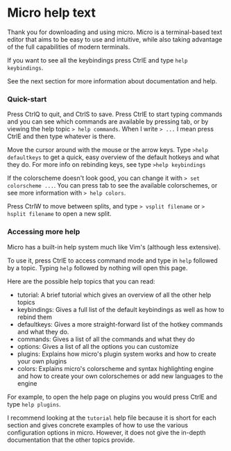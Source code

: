# Micro help text

Thank you for downloading and using micro.
Micro is a terminal-based text editor that aims to be easy to use and intuitive, 
while also taking advantage of the full capabilities of modern terminals.

If you want to see all the keybindings press CtrlE and type `help keybindings`.

See the next section for more information about documentation and help.

### Quick-start

Press CtrlQ to quit, and CtrlS to save. Press CtrlE to start typing commands
and you can see which commands are available by pressing tab, or by
viewing the help topic `> help commands`. When I write `> ...` I mean press
CtrlE and then type whatever is there. 

Move the cursor around with the mouse or the arrow keys. Type `>help defaultkeys` to 
get a quick, easy overview of the default hotkeys and what they do. For more info
on rebinding keys, see type `>help keybindings`

If the colorscheme doesn't look good, you can change it with `> set colorscheme ...`.
You can press tab to see the available colorschemes, or see more information with
`> help colors`.

Press CtrlW to move between splits, and type `> vsplit filename` or `> hsplit filename`
to open a new split.

### Accessing more help

Micro has a built-in help system much like Vim's (although less extensive).

To use it, press CtrlE to access command mode and type in `help` followed by a topic.
Typing `help` followed by nothing will open this page.

Here are the possible help topics that you can read:

* tutorial: A brief tutorial which gives an overview of all the other help topics
* keybindings: Gives a full list of the default keybindings as well as how to rebind them
* defaultkeys: Gives a more straight-forward list of the hotkey commands and what they do.
* commands: Gives a list of all the commands and what they do
* options: Gives a list of all the options you can customize
* plugins: Explains how micro's plugin system works and how to create your own plugins
* colors: Explains micro's colorscheme and syntax highlighting engine and how to create your
  own colorschemes or add new languages to the engine

For example, to open the help page on plugins you would press CtrlE and type `help plugins`.

I recommend looking at the `tutorial` help file because it is short for each section and
gives concrete examples of how to use the various configuration options in micro. However,
it does not give the in-depth documentation that the other topics provide.
